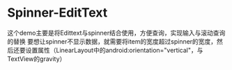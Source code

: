 # Spinner-EditText
这个demo主要是将Edittext与spinner结合使用，方便查询，实现输入与滚动查询的替换
要想让spinner不显示数据，就需要将item的宽度超过spinner的宽度，然后还要设置属性（LinearLayout中的android:orientation="vertical"，与TextView的gravity）
